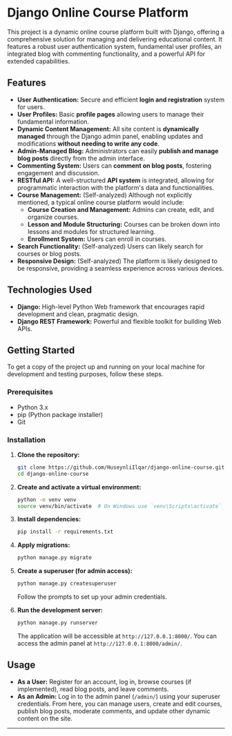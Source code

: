 
# Django Online Course Platform

This project is a dynamic online course platform built with Django, offering a comprehensive solution for managing and delivering educational content. It features a robust user authentication system, fundamental user profiles, an integrated blog with commenting functionality, and a powerful API for extended capabilities.

## Features

* **User Authentication:** Secure and efficient **login and registration** system for users.
* **User Profiles:** Basic **profile pages** allowing users to manage their fundamental information.
* **Dynamic Content Management:** All site content is **dynamically managed** through the Django admin panel, enabling updates and modifications **without needing to write any code**.
* **Admin-Managed Blog:** Administrators can easily **publish and manage blog posts** directly from the admin interface.
* **Commenting System:** Users can **comment on blog posts**, fostering engagement and discussion.
* **RESTful API:** A well-structured **API system** is integrated, allowing for programmatic interaction with the platform's data and functionalities.
* **Course Management:** (Self-analyzed) Although not explicitly mentioned, a typical online course platform would include:
    * **Course Creation and Management:** Admins can create, edit, and organize courses.
    * **Lesson and Module Structuring:** Courses can be broken down into lessons and modules for structured learning.
    * **Enrollment System:** Users can enroll in courses.
* **Search Functionality:** (Self-analyzed) Users can likely search for courses or blog posts.
* **Responsive Design:** (Self-analyzed) The platform is likely designed to be responsive, providing a seamless experience across various devices.

## Technologies Used

* **Django:** High-level Python Web framework that encourages rapid development and clean, pragmatic design.
* **Django REST Framework:** Powerful and flexible toolkit for building Web APIs.

## Getting Started

To get a copy of the project up and running on your local machine for development and testing purposes, follow these steps.

### Prerequisites

* Python 3.x
* pip (Python package installer)
* Git

### Installation

1.  **Clone the repository:**

    ```bash
    git clone https://github.com/HuseynliIlqar/django-online-course.git
    cd django-online-course
    ```

2.  **Create and activate a virtual environment:**

    ```bash
    python -m venv venv
    source venv/bin/activate  # On Windows use `venv\Scripts\activate`
    ```

3.  **Install dependencies:**

    ```bash
    pip install -r requirements.txt
    ```

4.  **Apply migrations:**

    ```bash
    python manage.py migrate
    ```

5.  **Create a superuser (for admin access):**

    ```bash
    python manage.py createsuperuser
    ```

    Follow the prompts to set up your admin credentials.

6.  **Run the development server:**

    ```bash
    python manage.py runserver
    ```

    The application will be accessible at `http://127.0.0.1:8000/`. You can access the admin panel at `http://127.0.0.1:8000/admin/`.

## Usage

* **As a User:** Register for an account, log in, browse courses (if implemented), read blog posts, and leave comments.
* **As an Admin:** Log in to the admin panel (`/admin/`) using your superuser credentials. From here, you can manage users, create and edit courses, publish blog posts, moderate comments, and update other dynamic content on the site.

---
